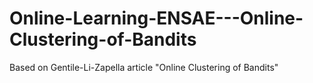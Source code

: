 # Online-Learning-ENSAE---Online-Clustering-of-Bandits
Based on Gentile-Li-Zapella article "Online Clustering of Bandits"
